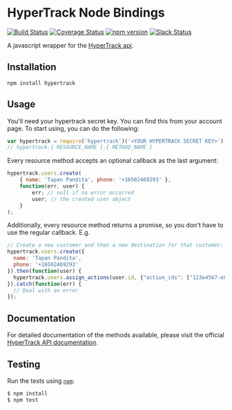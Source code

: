 HyperTrack Node Bindings
==========================
[![Build Status](https://travis-ci.org/hypertrack/hypertrack-node.svg)](https://travis-ci.org/hypertrack/hypertrack-node/)
[![Coverage Status](https://coveralls.io/repos/github/hypertrack/hypertrack-node/badge.svg?branch=master)](https://coveralls.io/github/hypertrack/hypertrack-node?branch=master)
[![npm version](https://badge.fury.io/js/hypertrack.svg)](https://badge.fury.io/js/hypertrack)
[![Slack Status](http://slack.hypertrack.io/badge.svg)](http://slack.hypertrack.io)

A javascript wrapper for the [HyperTrack api](http://docs.hypertrack.io).

Installation
------------
```
npm install hypertrack
```

Usage
------

You'll need your hypertrack secret key. You can find this from your account page. To start using, you can do the following:

```javascript
var hypertrack = require('hypertrack')('<YOUR HYPERTRACK SECRET KEY>');
// hypertrack.{ RESOURCE_NAME }.{ METHOD_NAME }
```

Every resource method accepts an optional callback as the last argument:

```javascript
hypertrack.users.create(
    { name: 'Tapan Pandita', phone: '+16502469293' },
    function(err, user) {
        err; // null if no error occurred
        user; // the created user object
    }
);
```

Additionally, every resource method returns a promise, so you don't have to use the regular callback. E.g.

```javascript
// Create a new customer and then a new destination for that customer:
hypertrack.users.create({
  name: 'Tapan Pandita',
  phone: '+16502469293'
}).then(function(user) {
  hypertrack.users.assign_actions(user.id, {"action_ids": ["123e4567-e89b-12d3-a456-426655440000"]})
}).catch(function(err) {
  // Deal with an error
});
```

Documentation
-------------

For detailed documentation of the methods available, please visit the official [HyperTrack API documentation](http://docs.hypertrack.com).

Testing
-------
Run the tests using [`npm`](https://www.npmjs.com/):

```bash
$ npm install
$ npm test
```
